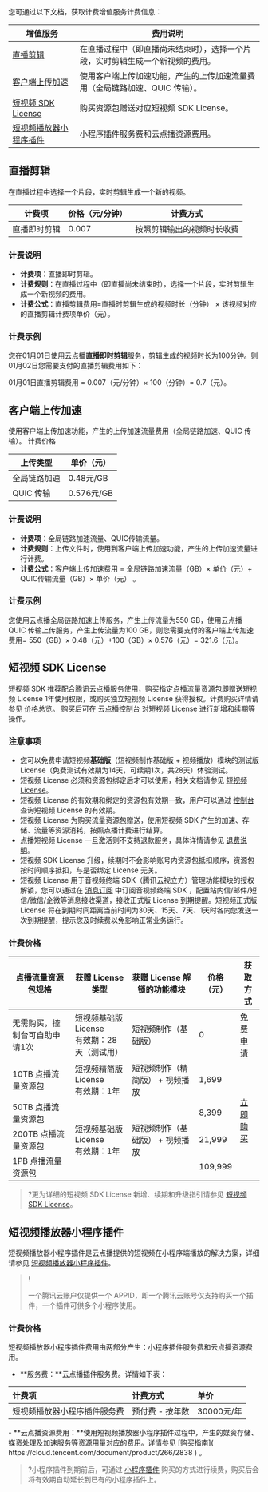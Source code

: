 您可通过以下文档，获取计费增值服务计费信息：

| 增值服务 | 费用说明 |
|---------|---------|
| [直播剪辑](#Edit)  | 在直播过程中（即直播尚未结束时），选择一个片段，实时剪辑生成一个新视频的费用。  |
| [客户端上传加速](#upload) |使用客户端上传加速功能，产生的上传加速流量费用（全局链路加速、QUIC 传输）。 |
| [短视频 SDK License](#License) | 购买资源包赠送对应短视频 SDK License。 |
|[短视频播放器小程序插件](#Plugin)|小程序插件服务费和云点播资源费用。|

[](id:Edit)
## 直播剪辑
在直播过程中选择一个片段，实时剪辑生成一个新的视频。

| 计费项    | 价格（元/分钟） | 计费方式          |
| ------ | -------- | ------------- |
| 直播即时剪辑 | 0.007    | 按照剪辑输出的视频时长收费 |

### 计费说明
- **计费项**：直播即时剪辑。
- **计费规则**：在直播过程中（即直播尚未结束时），选择一个片段，实时剪辑生成一个新视频的费用。
- **计费公式**：直播剪辑费用=直播时剪辑生成的视频时长（分钟） × 该视频对应的直播剪辑计费项单价（元）。

### 计费示例
您在01月01日使用云点播**直播即时剪辑**服务，剪辑生成的视频时长为100分钟。则01月02日您需要支付的直播剪辑费用如下：

01月01日直播剪辑费用 = 0.007（元/分钟）× 100（分钟）= 0.7（元）。


[](id:upload)
## 客户端上传加速
使用客户端上传加速功能，产生的上传加速流量费用（全局链路加速、QUIC 传输）。
计费价格

| 上传类型   | 单价（元）     |
| ------ | --------- |
| 全局链路加速 | 0.48元/GB  |
| QUIC 传输 | 0.576元/GB |

### 计费说明
- **计费项**：全局链路加速流量、QUIC传输流量。
- **计费规则**：上传文件时，使用到客户端上传加速功能，产生的上传加速流量进行计费。
- **计费公式**：客户端上传加速费用 = 全局链路加速流量（GB）× 单价（元）+ QUIC传输流量（GB）× 单价（元） 。

### 计费示例
您使用云点播全局链路加速上传服务，产生上传流量为550 GB，使用云点播 QUIC 传输上传服务，产生上传流量为100 GB，则您需要支付的客户端上传加速费用= 550（GB）× 0.48（元）+100（GB）× 0.576（元）= 321.6（元）。
## 短视频 SDK License[](id:License)
短视频 SDK 推荐配合腾讯云点播服务使用，购买指定点播流量资源包即赠送短视频 License 1年使用权限，或购买独立短视频 License 获得授权。计费购买详情请参见 [价格总览](https://cloud.tencent.com/document/product/584/9368)。
购买后可在 [云点播控制台](https://console.cloud.tencent.com/vod/license/video) 对短视频 License 进行新增和续期等操作。

### 注意事项

- 您可以免费申请短视频**基础版**（短视频制作基础版 + 视频播放）模块的测试版 License（免费测试有效期为14天，可续期1次，共28天）体验测试。
- 短视频 License 必须和资源包绑定后才可以使用，相关文档请参见 [短视频 License](https://cloud.tencent.com/document/product/584/20333)。
- 短视频 License 的有效期和绑定的资源包有效期一致，用户可以通过 [控制台](https://console.cloud.tencent.com/vod/license) 查询短视频 License 的有效期。
- 短视频 License 为购买流量资源包赠送，使用短视频 SDK 产生的加速、存储、流量等资源消耗，按照点播计费进行结算。
- 点播短视频 License 一旦激活则不支持退款服务，具体详情请参见 [退费说明](https://cloud.tencent.com/document/product/266/35787)。
- 短视频 SDK License 升级，续期时不会影响账号内资源包抵扣顺序，资源包按时间顺序抵扣，与是否绑定 License 无关。
- 短视频 License 用于音视频终端 SDK（腾讯云视立方）管理功能模块的授权解锁，您可以通过在 [消息订阅](https://console.cloud.tencent.com/message/subscription) 中订阅音视频终端 SDK ，配置站内信/邮件/短信/微信/企微等消息接收渠道，接收正式版 License 到期提醒。短视频正式版 License 将在到期时间距离当前时间为30天、15天、7天、1天时各向您发送一次到期提醒，提示您及时续费以免影响正常业务运行。

### 计费价格

<table ><thead ><tr>
<th >点播流量资源包规格</th><th >获赠 License 类型</th><th >获赠 License 解锁的功能模块</th><th width="15%" >价格（元）</th><th >获取方式</th></tr>

</thead><tbody ><tr>
<td>无需购买，控制台可自助申请1次</td>
<td>短视频基础版 License<br>
有效期：28天（测试用）</td>
<td>短视频制作（基础版）</td>
<td>0</td>
<td><a href="https://console.cloud.tencent.com/vcube" target="_blank" >免费申请</a></td>
</tr>

<tr>
<td>10TB 点播流量资源包</td>
<td>短视频精简版 License<br>
有效期：1年</td>
<td>短视频制作（精简版） + 视频播放</td>
<td>1,699</td>
<td rowspan="4" ><a href="https://buy.cloud.tencent.com/vcube" target="_blank" >立即购买</a></td>
</tr>

<tr>
<td>50TB 点播流量资源包</td>
<td rowspan="3" >短视频基础版 License<br>
有效期：1年</td>
<td rowspan="3" >短视频制作（基础版） + 视频播放</td>
<td>8,399</td>
</tr>

<tr>
<td>200TB 点播流量资源包</td>
<td>21,999</td>
</tr>

<tr>
<td>1PB 点播流量资源包</td>
<td>109,999</td>
</tr>

</tbody>
</table>



>?更为详细的短视频 SDK License 新增、续期和升级指引请参见 [短视频 SDK License](https://cloud.tencent.com/document/product/266/50290)。


## 短视频播放器小程序插件[](id:Plugin)

短视频播放器小程序插件是云点播提供的短视频在小程序端播放的解决方案，详细请参见 [短视频播放器小程序插件](https://cloud.tencent.com/document/product/266/36849)。

> !
>
> 一个腾讯云账户仅提供一个 APPID，即一个腾讯云账号仅支持购买一个插件，一个插件可供多个小程序使用。

### 计费价格

短视频播放器小程序插件费用由两部分产生：小程序插件服务费和云点播资源费用。  

- **服务费：**云点播插件服务费。详情如下表：
<table>
<thead>
<tr>
<th align="left">计费项</th>
<th align="left">计费方式</th>
<th align="left">单价</th>
</tr>
</thead>
<tbody><tr>
<td align="left">短视频播放器小程序插件服务费</td>
<td align="left">预付费 - 按年数</td>
<td align="left">30000元/年</td>
</tr>
</tbody></table>
- **云点播资源费用：**使用短视频播放器小程序插件过程中，产生的媒资存储、媒资处理及加速服务等资源用量对应的费用。详情参见 [购买指南]( https://cloud.tencent.com/document/product/266/2838 ) 。

>?小程序插件到期前后，可通过 [小程序插件](https://buy.cloud.tencent.com/vod) 购买的方式进行续费，购买后会将有效期自动延长到已有的小程序插件上。
